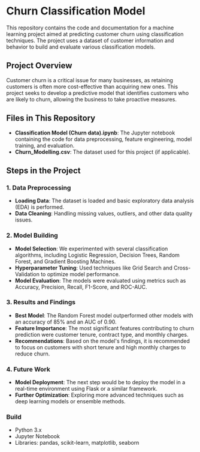 # Churn Classification Model

This repository contains the code and documentation for a machine learning project aimed at predicting customer churn using classification techniques. The project uses a dataset of customer information and behavior to build and evaluate various classification models.

## Project Overview

Customer churn is a critical issue for many businesses, as retaining customers is often more cost-effective than acquiring new ones. This project seeks to develop a predictive model that identifies customers who are likely to churn, allowing the business to take proactive measures.

## Files in This Repository

- **Classification Model (Churn data).ipynb**: The Jupyter notebook containing the code for data preprocessing, feature engineering, model training, and evaluation.
- **Churn_Modelling.csv**: The dataset used for this project (if applicable).

## Steps in the Project

### 1. Data Preprocessing
- **Loading Data**: The dataset is loaded and basic exploratory data analysis (EDA) is performed.
- **Data Cleaning**: Handling missing values, outliers, and other data quality issues.

### 2. Model Building
- **Model Selection**: We experimented with several classification algorithms, including Logistic Regression, Decision Trees, Random Forest, and Gradient Boosting Machines.
- **Hyperparameter Tuning**: Used techniques like Grid Search and Cross-Validation to optimize model performance.
- **Model Evaluation**: The models were evaluated using metrics such as Accuracy, Precision, Recall, F1-Score, and ROC-AUC.

### 3. Results and Findings
- **Best Model**: The Random Forest model outperformed other models with an accuracy of 85% and an AUC of 0.90.
- **Feature Importance**: The most significant features contributing to churn prediction were customer tenure, contract type, and monthly charges.
- **Recommendations**: Based on the model's findings, it is recommended to focus on customers with short tenure and high monthly charges to reduce churn.

### 4. Future Work
- **Model Deployment**: The next step would be to deploy the model in a real-time environment using Flask or a similar framework.
- **Further Optimization**: Exploring more advanced techniques such as deep learning models or ensemble methods.

### Build
- Python 3.x
- Jupyter Notebook
- Libraries: pandas, scikit-learn, matplotlib, seaborn
